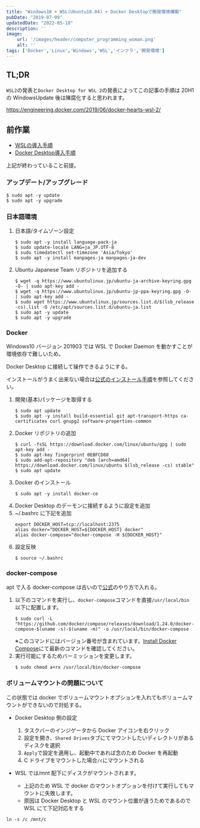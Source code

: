 ```yaml
---
title: "Windows10 + WSL(Ubuntu18.04) + Docker Desktopで開発環境構築"
pubDate: "2019-07-09"
updatedDate: "2022-05-10"
description: ''
image:
    url: '/images/header/computer_programming_woman.png' 
    alt: ''
tags: ['Docker','Linux','Windows','WSL','インフラ','開発環境']
---
```

## TL;DR
`WSL2`の発表と`Docker Desktop for WSL 2`の発表によってこの記事の手順は 20H1 の WindowsUpdate 後は陳腐化すると思われます。

https://engineering.docker.com/2019/06/docker-hearts-wsl-2/

## 前作業
* [WSLの導入手順](https://git.infrastructure.jp/cs/knowledge/issues/24)
* [Docker Desktop導入手順](https://git.infrastructure.jp/cs/knowledge/issues/25)

上記が終わっていること前提。

### アップデート/アップグレード
```
$ sudo apt -y update
$ sudo apt -y upgrade
```

### 日本語環境
1. 日本語/タイムゾーン設定
    ```
    $ sudo apt -y install language-pack-ja
    $ sudo update-locale LANG=ja_JP.UTF-8
    $ sudo timedatectl set-timezone 'Asia/Tokyo'
    $ sudo apt -y install manpages-ja manpages-ja-dev
    ```
1. Ubuntu Japanese Team リポジトリを追加する
    ```
    $ wget -q https://www.ubuntulinux.jp/ubuntu-ja-archive-keyring.gpg -O- | sudo apt-key add -
    $ wget -q https://www.ubuntulinux.jp/ubuntu-jp-ppa-keyring.gpg -O- | sudo apt-key add -
    $ sudo wget https://www.ubuntulinux.jp/sources.list.d/$(lsb_release -cs).list -O /etc/apt/sources.list.d/ubuntu-ja.list
    $ sudo apt -y update
    $ sudo apt -y upgrade
    ```

### Docker
Windows10 バージョン 201903 では WSL で Docker Daemon を動かすことが環境依存で難しいため。

Docker Desktop に接続して操作できるようにする。

インストールがうまく出来ない場合は[公式のインストール手順](https://docs.docker.com/install/linux/docker-ce/ubuntu/)を参照してください。
1. 開発(基本)パッケージを取得する
    ```
    $ sudo apt update
    $ sudo apt -y install build-essential git apt-transport-https ca-certificates curl gnupg2 software-properties-common
    ```
1. Docker リポジトリの追加
    ```
    $ curl -fsSL https://download.docker.com/linux/ubuntu/gpg | sudo apt-key add -
    $ sudo apt-key fingerprint 0EBFCD88
    $ sudo add-apt-repository "deb [arch=amd64] https://download.docker.com/linux/ubuntu $(lsb_release -cs) stable"
    $ sudo apt update
    ```
1. Docker のインストール
    ```
    $ sudo apt -y install docker-ce
    ```
1. Docker Desktop のデーモンに接続するように設定を追加
  1. ~/.bashrc に下記を追加
      ```
      export DOCKER_HOST=tcp://localhost:2375
      alias docker="DOCKER_HOST=${DOCKER_HOST} docker"
      alias docker-compose="docker-compose -H ${DOCKER_HOST}"
      ```
  1. 設定反映
      ```
      $ source ~/.bashrc
      ```
### docker-compose
apt で入る docker-compose は古いので[公式](https://docs.docker.com/compose/install/)のやり方で入れる。
1. 以下のコマンドを実行し、`docker-compose`コマンドを直接`/usr/local/bin`以下に配置します。
    ```
    $ sudo curl -L "https://github.com/docker/compose/releases/download/1.24.0/docker-compose-$(uname -s)-$(uname -m)" -o /usr/local/bin/docker-compose
    ```
   ※このコマンドにはバージョン番号が含まれています。[Install Docker Compose](https://docs.docker.com/compose/install/)にて最新のコマンドを確認してください。
1. 実行可能にするためバーミッションを変更します。
    ```
    $ sudo chmod a+rx /usr/local/bin/docker-compose
    ```

### ボリュームマウントの問題について
この状態では docker でボリュームマウントオプションを入れてもボリュームマウントができないので対処する。
* Docker Desktop 側の設定
  1. タスクバーのインジゲータから Docker アイコンを右クリック
  1. 設定を開き、`Shared Drives`タブにてマウントしたいディレクトリがあるディスクを選択
  1. `Apply`で設定を適用し、起動中であれば念のため Docker を再起動
  1. C ドライブをマウントした場合`/c`にマウントされる

* WSL では/mnt 配下にディスクがマウントされます。
  * 上記のため WSL で docker のマウントオプションを付けて実行してもマウントに失敗します。
  * 原因は Docker Desktop と WSL のマウント位置が違うためであるので WSL にて下記対応をする
```
ln -s /c /mnt/c
```
